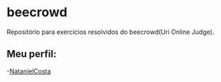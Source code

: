 # beecrowd

Repositório para exercícios resolvidos do beecrowd(Uri Online Judge).

## Meu perfil:
-[NatanielCosta](HTTPS://beecrowd.com)
